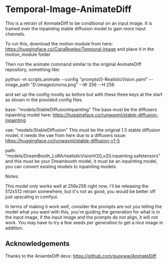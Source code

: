 # Temporal-Image-AnimateDiff

This is a retrain of AnimateDiff to be conditional on an input image. It is trained over the inpainting stable diffusion model to gain more input channels.

To run this, download the motion module from here: https://huggingface.co/CiaraRowles/Temporal-Image and place it in the motion_module folder

Then run the animate command similar to the original AnimateDiff repository, something like:

python -m scripts.animate --config "prompts\\5-RealisticVision.yaml" --image_path "D:\\images\\mona.png"  --W 256 --H 256

and set up the config mostly as before but with these three keys at the start as shown in the provided config files.

base: "models/StableDiffusionInpainting"
The base must be the diffusers inpainting model here: https://huggingface.co/runwayml/stable-diffusion-inpainting

vae: "models/StableDiffusion"
This must be the original 1.5 stable diffusion model, it needs the vae from here due to a diffusers issue: https://huggingface.co/runwayml/stable-diffusion-v1-5

path: "models/DreamBooth_LoRA/realisticVisionV20_v20.inpainting.safetensors"
and this must be your Dreambooth model, it must be an inpainting model, you can convert existing models to inpainting models.

Notes:

This model *only* works well at 256x256 right now, i'll be releasing the 512x512 retrain somewhere, but it's not as good, you would be better off just upscaling in comfyui.

In terms of making it work well, consider the prompts are not you telling the model what you want with this, you're guiding the generation for what is in the input image, if the input image and the prompts do not align, it will not work.
You may have to try a few seeds per generation to get a nice image in addition.

## Acknowledgements
Thanks to the AniamteDiff devs: https://github.com/guoyww/AnimateDiff
